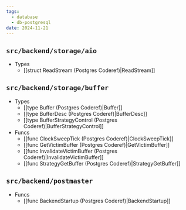 ```yaml
---
tags:
  - database
  - db-postgresql
date: 2024-11-21
---
```

## `src/backend/storage/aio`

- Types
	- [[struct ReadStream (Postgres Coderef)|ReadStream]]

## `src/backend/storage/buffer`

- Types
	- [[type Buffer (Postgres Coderef)|Buffer]]
	- [[type BufferDesc (Postgres Coderef)|BufferDesc]]
	- [[type BufferStrategyControl (Postgres Coderef)|BufferStrategyControl]]
- Funcs
	- [[func ClockSweepTick (Postgres Coderef)|ClockSweepTick]]
	- [[func GetVictimBuffer (Postgres Coderef)|GetVictimBuffer]]
	- [[func InvalidateVictimBuffer (Postgres Coderef)|InvalidateVictimBuffer]]
	- [[func StrategyGetBuffer (Postgres Coderef)|StrategyGetBuffer]]

## `src/backend/postmaster`

- Funcs
	- [[func BackendStartup (Postgres Coderef)|BackendStartup]]